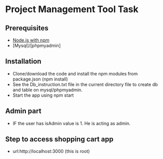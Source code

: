 Project Management Tool Task
==========================================================================

## Prerequisites 

* [Node.js with npm](https://nodejs.org/en/)
* [Mysql]/[phpmyadmin]

## Installation

* Clone/download the code and install the npm modules from package.json (npm install)
* See the Db_instruction.txt file in the current directory file to create db and table on mysql/phpmyadmin.
* Start the app using npm start

## Admin part 

* IF the user has isAdmin value is 1. He is acting as admin.

## Step to access shopping cart app
* url:http://localhost:3000 (this is root)
